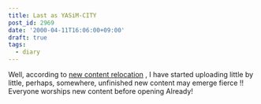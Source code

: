 ```yaml
---
title: Last as YASiM-CITY
post_id: 2969
date: '2000-04-11T16:06:00+09:00'
draft: true
tags:
  - diary
---
```


Well, according to [new content relocation](https://danmaq.com/yasimcity-solo) , I have started uploading little by little, perhaps, somewhere, unfinished new content may emerge fierce !! Everyone worships new content before opening Already!
